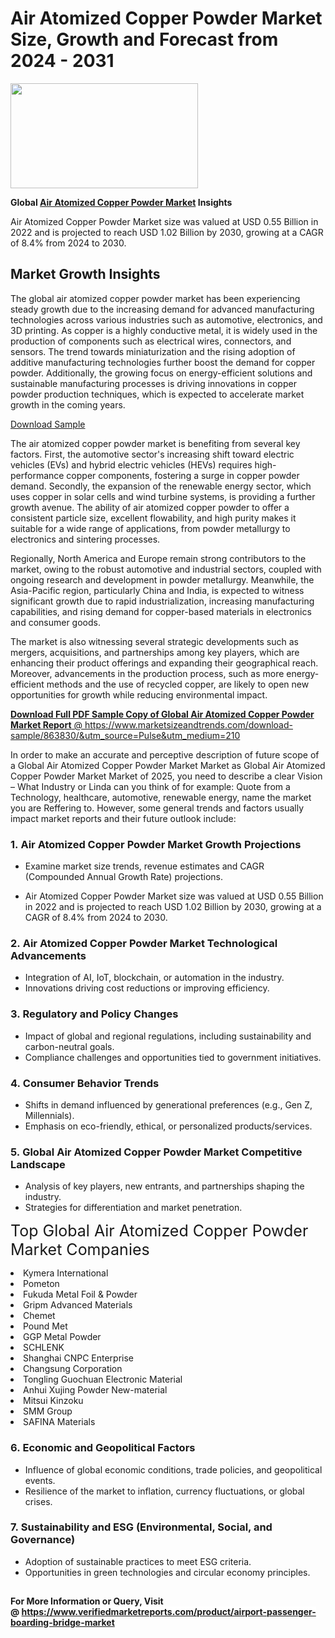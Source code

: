 <H1>Air Atomized Copper Powder Market Size, Growth and Forecast from 2024 - 2031</H1><img class="aligncenter size-medium wp-image-584254" src="https://thirdeyenews.in/wp-content/uploads/2024/09/Global-Market-Research-300x168.jpeg" alt="" width="300" height="168" /><p><strong>Global&nbsp;<a href="https://www.marketsizeandtrends.com/download-sample/863830/&amp;utm_source=Pulse&amp;utm_medium=210">Air Atomized Copper Powder Market</a> Insights</strong></p><p>Air Atomized Copper Powder Market size was valued at USD 0.55 Billion in 2022 and is projected to reach USD 1.02 Billion by 2030, growing at a CAGR of 8.4% from 2024 to 2030.</p><p><h2>Market Growth Insights</h2> <p>The global air atomized copper powder market has been experiencing steady growth due to the increasing demand for advanced manufacturing technologies across various industries such as automotive, electronics, and 3D printing. As copper is a highly conductive metal, it is widely used in the production of components such as electrical wires, connectors, and sensors. The trend towards miniaturization and the rising adoption of additive manufacturing technologies further boost the demand for copper powder. Additionally, the growing focus on energy-efficient solutions and sustainable manufacturing processes is driving innovations in copper powder production techniques, which is expected to accelerate market growth in the coming years.</p> <p><a href="download_sample_link">Download Sample</a></p> <p>The air atomized copper powder market is benefiting from several key factors. First, the automotive sector's increasing shift toward electric vehicles (EVs) and hybrid electric vehicles (HEVs) requires high-performance copper components, fostering a surge in copper powder demand. Secondly, the expansion of the renewable energy sector, which uses copper in solar cells and wind turbine systems, is providing a further growth avenue. The ability of air atomized copper powder to offer a consistent particle size, excellent flowability, and high purity makes it suitable for a wide range of applications, from powder metallurgy to electronics and sintering processes.</p> <p>Regionally, North America and Europe remain strong contributors to the market, owing to the robust automotive and industrial sectors, coupled with ongoing research and development in powder metallurgy. Meanwhile, the Asia-Pacific region, particularly China and India, is expected to witness significant growth due to rapid industrialization, increasing manufacturing capabilities, and rising demand for copper-based materials in electronics and consumer goods.</p> <p>The market is also witnessing several strategic developments such as mergers, acquisitions, and partnerships among key players, which are enhancing their product offerings and expanding their geographical reach. Moreover, advancements in the production process, such as more energy-efficient methods and the use of recycled copper, are likely to open new opportunities for growth while reducing environmental impact.</p> <p><a href="get_more_link"></p><p><span class=""><strong>Download Full PDF Sample Copy of Global Air Atomized Copper Powder Market Report</strong> @ <a href="https://www.marketsizeandtrends.com/download-sample/863830/&amp;utm_source=Pulse&amp;utm_medium=210" target="_blank">https://www.marketsizeandtrends.com/download-sample/863830/&amp;utm_source=Pulse&amp;utm_medium=210</a></span></p><p>In order to make an accurate and perceptive description of future scope of a Global&nbsp;Air Atomized Copper Powder Market Market as Global&nbsp;Air Atomized Copper Powder Market Market of 2025, you need to describe a clear Vision &ndash; What Industry or Linda can you think of for example: Quote from a Technology, healthcare, automotive, renewable energy, name the market you are Reffering to. However, some general trends and factors usually impact market reports and their future outlook include:</p><h3>1.&nbsp;<strong>Air Atomized Copper Powder Market Growth Projections</strong></h3><ul><li>Examine market size trends, revenue estimates and CAGR (Compounded Annual Growth Rate) projections.</li><li><p>Air Atomized Copper Powder Market size was valued at USD 0.55 Billion in 2022 and is projected to reach USD 1.02 Billion by 2030, growing at a CAGR of 8.4% from 2024 to 2030.</p></li></ul><h3>2.&nbsp;<strong>Air Atomized Copper Powder Market Technological Advancements</strong></h3><ul><li>Integration of AI, IoT, blockchain, or automation in the industry.</li><li>Innovations driving cost reductions or improving efficiency.</li></ul><h3>3.&nbsp;<strong>Regulatory and Policy Changes</strong></h3><ul><li>Impact of global and regional regulations, including sustainability and carbon-neutral goals.</li><li>Compliance challenges and opportunities tied to government initiatives.</li></ul><h3>4.&nbsp;<strong>Consumer Behavior Trends</strong></h3><ul><li>Shifts in demand influenced by generational preferences (e.g., Gen Z, Millennials).</li><li>Emphasis on eco-friendly, ethical, or personalized products/services.</li></ul><h3>5.&nbsp;<strong>Global Air Atomized Copper Powder Market Competitive Landscape</strong></h3><ul><li>Analysis of key players, new entrants, and partnerships shaping the industry.</li><li>Strategies for differentiation and market penetration.</li></ul><p data-pm-slice="1 1 []"><span style="color: inherit; font-family: inherit; font-size: 25px;">Top Global Air Atomized Copper Powder Market Companies</span></p><div class="" data-test-id=""><p><li>Kymera International</li><li> Pometon</li><li> Fukuda Metal Foil & Powder</li><li> Gripm Advanced Materials</li><li> Chemet</li><li> Pound Met</li><li> GGP Metal Powder</li><li> SCHLENK</li><li> Shanghai CNPC Enterprise</li><li> Changsung Corporation</li><li> Tongling Guochuan Electronic Material</li><li> Anhui Xujing Powder New-material</li><li> Mitsui Kinzoku</li><li> SMM Group</li><li> SAFINA Materials</li></p></div><h3>6.&nbsp;<strong>Economic and Geopolitical Factors</strong></h3><ul><li>Influence of global economic conditions, trade policies, and geopolitical events.</li><li>Resilience of the market to inflation, currency fluctuations, or global crises.</li></ul><h3>7.&nbsp;<strong>Sustainability and ESG (Environmental, Social, and Governance)</strong></h3><ul><li>Adoption of sustainable practices to meet ESG criteria.</li><li>Opportunities in green technologies and circular economy principles.</li></ul><h2><strong style="font-size: 14px;">For More Information or Query, Visit @&nbsp;</strong><a style="background-color: #ffffff; font-size: 14px;" href="https://www.marketsizeandtrends.com/report/air-atomized-copper-powder-market/" target="_blank">https://www.verifiedmarketreports.com/product/airport-passenger-boarding-bridge-market</a></h2>
